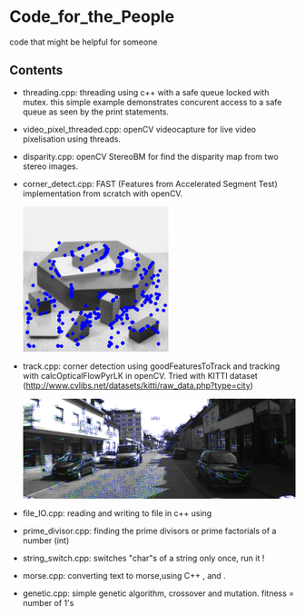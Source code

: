 # Code_for_the_People
code that might be helpful for someone

## Contents
- threading.cpp: threading using c++ <thread> with a safe queue locked with mutex.
  this simple example demonstrates concurent access to a safe queue as seen by the print statements.

- video_pixel_threaded.cpp: openCV videocapture for live video pixelisation using threads.

- disparity.cpp: openCV StereoBM for find the disparity map from two stereo images.

- corner_detect.cpp: FAST (Features from Accelerated Segment Test) implementation from scratch with openCV.

     ![Alt text](https://github.com/OakLake/Code_for_the_People/blob/master/imgs/detected.png "Detected Corners")

- track.cpp: corner detection using goodFeaturesToTrack and tracking with calcOpticalFlowPyrLK in openCV. Tried with KITTI dataset (http://www.cvlibs.net/datasets/kitti/raw_data.php?type=city)

     ![](https://github.com/OakLake/Code_for_the_People/blob/master/imgs/QvO1J4.gif)

- file_IO.cpp: reading and writing to file in c++ using <fstream>

- prime_divisor.cpp: finding the prime divisors or prime factorials of a number (int)

- string_switch.cpp: switches "char"s of a string only once, run it !

- morse.cpp: converting text to morse,using C++ <map>,<ifstream> and <string>.

- genetic.cpp: simple genetic algorithm, crossover and mutation. fitness = number of 1's
